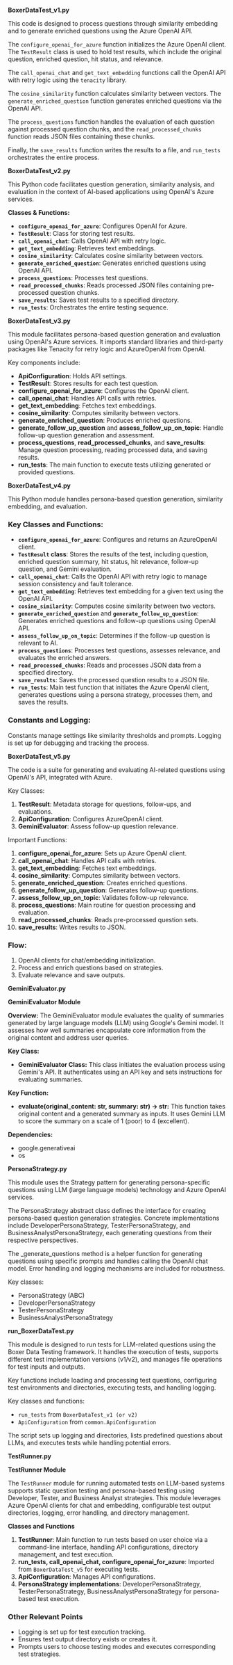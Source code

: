 **BoxerDataTest_v1.py**

This code is designed to process questions through similarity embedding and to generate enriched questions using the Azure OpenAI API. 

The `configure_openai_for_azure` function initializes the Azure OpenAI client. The `TestResult` class is used to hold test results, which include the original question, enriched question, hit status, and relevance.

The `call_openai_chat` and `get_text_embedding` functions call the OpenAI API with retry logic using the `tenacity` library. 

The `cosine_similarity` function calculates similarity between vectors. The `generate_enriched_question` function generates enriched questions via the OpenAI API.

The `process_questions` function handles the evaluation of each question against processed question chunks, and the `read_processed_chunks` function reads JSON files containing these chunks. 

Finally, the `save_results` function writes the results to a file, and `run_tests` orchestrates the entire process.

**BoxerDataTest_v2.py**

This Python code facilitates question generation, similarity analysis, and evaluation in the context of AI-based applications using OpenAI's Azure services.

**Classes & Functions:**
- **`configure_openai_for_azure`**: Configures OpenAI for Azure.
- **`TestResult`**: Class for storing test results.
- **`call_openai_chat`**: Calls OpenAI API with retry logic.
- **`get_text_embedding`**: Retrieves text embeddings.
- **`cosine_similarity`**: Calculates cosine similarity between vectors.
- **`generate_enriched_question`**: Generates enriched questions using OpenAI API.
- **`process_questions`**: Processes test questions.
- **`read_processed_chunks`**: Reads processed JSON files containing pre-processed question chunks.
- **`save_results`**: Saves test results to a specified directory.
- **`run_tests`**: Orchestrates the entire testing sequence.

**BoxerDataTest_v3.py**

This module facilitates persona-based question generation and evaluation using OpenAI's Azure services. It imports standard libraries and third-party packages like Tenacity for retry logic and AzureOpenAI from OpenAI. 

Key components include:
- **ApiConfiguration**: Holds API settings.
- **TestResult**: Stores results for each test question.
- **configure_openai_for_azure**: Configures the OpenAI client.
- **call_openai_chat**: Handles API calls with retries.
- **get_text_embedding**: Fetches text embeddings.
- **cosine_similarity**: Computes similarity between vectors.
- **generate_enriched_question**: Produces enriched questions.
- **generate_follow_up_question** and **assess_follow_up_on_topic**: Handle follow-up question generation and assessment.
- **process_questions**, **read_processed_chunks**, and **save_results**: Manage question processing, reading processed data, and saving results.
- **run_tests**: The main function to execute tests utilizing generated or provided questions.

**BoxerDataTest_v4.py**

This Python module handles persona-based question generation, similarity embedding, and evaluation. 

### Key Classes and Functions:

- **`configure_openai_for_azure`**: Configures and returns an AzureOpenAI client.
- **`TestResult` class**: Stores the results of the test, including question, enriched question summary, hit status, hit relevance, follow-up question, and Gemini evaluation.
- **`call_openai_chat`**: Calls the OpenAI API with retry logic to manage session consistency and fault tolerance.
- **`get_text_embedding`**: Retrieves text embedding for a given text using the OpenAI API.
- **`cosine_similarity`**: Computes cosine similarity between two vectors.
- **`generate_enriched_question`** and **`generate_follow_up_question`**: Generates enriched questions and follow-up questions using OpenAI API.
- **`assess_follow_up_on_topic`**: Determines if the follow-up question is relevant to AI.
- **`process_questions`**: Processes test questions, assesses relevance, and evaluates the enriched answers.
- **`read_processed_chunks`**: Reads and processes JSON data from a specified directory.
- **`save_results`**: Saves the processed question results to a JSON file.
- **`run_tests`**: Main test function that initiates the Azure OpenAI client, generates questions using a persona strategy, processes them, and saves the results.

### Constants and Logging:
Constants manage settings like similarity thresholds and prompts. Logging is set up for debugging and tracking the process.

**BoxerDataTest_v5.py**

The code is a suite for generating and evaluating AI-related questions using OpenAI's API, integrated with Azure.

Key Classes:
1. **TestResult**: Metadata storage for questions, follow-ups, and evaluations.
2. **ApiConfiguration**: Configures AzureOpenAI client.
3. **GeminiEvaluator**: Assess follow-up question relevance.

Important Functions:
1. **configure_openai_for_azure**: Sets up Azure OpenAI client.
2. **call_openai_chat**: Handles API calls with retries.
3. **get_text_embedding**: Fetches text embeddings.
4. **cosine_similarity**: Computes similarity between vectors.
5. **generate_enriched_question**: Creates enriched questions.
6. **generate_follow_up_question**: Generates follow-up questions.
7. **assess_follow_up_on_topic**: Validates follow-up relevance.
8. **process_questions**: Main routine for question processing and evaluation.
9. **read_processed_chunks**: Reads pre-processed question sets.
10. **save_results**: Writes results to JSON.

### Flow:
1. OpenAI clients for chat/embedding initialization.
2. Process and enrich questions based on strategies.
3. Evaluate relevance and save outputs.

**GeminiEvaluator.py**

**GeminiEvaluator Module**

**Overview:**
The GeminiEvaluator module evaluates the quality of summaries generated by large language models (LLM) using Google's Gemini model. It assesses how well summaries encapsulate core information from the original content and address user queries.

**Key Class:**
- **GeminiEvaluator Class:** This class initiates the evaluation process using Gemini's API. It authenticates using an API key and sets instructions for evaluating summaries.

**Key Function:**
- **evaluate(original_content: str, summary: str) -> str:** This function takes original content and a generated summary as inputs. It uses Gemini LLM to score the summary on a scale of 1 (poor) to 4 (excellent).

**Dependencies:**
- google.generativeai
- os

**PersonaStrategy.py**

This module uses the Strategy pattern for generating persona-specific questions using LLM (large language models) technology and Azure OpenAI services.

The PersonaStrategy abstract class defines the interface for creating persona-based question generation strategies. Concrete implementations include DeveloperPersonaStrategy, TesterPersonaStrategy, and BusinessAnalystPersonaStrategy, each generating questions from their respective perspectives.

The _generate_questions method is a helper function for generating questions using specific prompts and handles calling the OpenAI chat model. Error handling and logging mechanisms are included for robustness.

Key classes:
- PersonaStrategy (ABC)
- DeveloperPersonaStrategy
- TesterPersonaStrategy
- BusinessAnalystPersonaStrategy

**run_BoxerDataTest.py**

This module is designed to run tests for LLM-related questions using the Boxer Data Testing framework. It handles the execution of tests, supports different test implementation versions (v1/v2), and manages file operations for test inputs and outputs.

Key functions include loading and processing test questions, configuring test environments and directories, executing tests, and handling logging.

Key classes and functions:
- `run_tests` from `BoxerDataTest_v1 (or v2)`
- `ApiConfiguration` from `common.ApiConfiguration`

The script sets up logging and directories, lists predefined questions about LLMs, and executes tests while handling potential errors.

**TestRunner.py**

**TestRunner Module**

The `TestRunner` module for running automated tests on LLM-based systems supports static question testing and persona-based testing using Developer, Tester, and Business Analyst strategies. This module leverages Azure OpenAI clients for chat and embedding, configurable test output directories, logging, error handling, and directory management.

**Classes and Functions**
1. **TestRunner**: Main function to run tests based on user choice via a command-line interface, handling API configurations, directory management, and test execution.
2. **run_tests, call_openai_chat, configure_openai_for_azure**: Imported from `BoxerDataTest_v5` for executing tests.
3. **ApiConfiguration**: Manages API configurations.
4. **PersonaStrategy implementations**: DeveloperPersonaStrategy, TesterPersonaStrategy, BusinessAnalystPersonaStrategy for persona-based test execution.

### Other Relevant Points
- Logging is set up for test execution tracking.
- Ensures test output directory exists or creates it.
- Prompts users to choose testing modes and executes corresponding test strategies.

